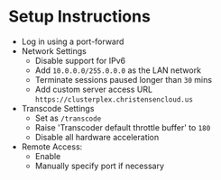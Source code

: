 # Setup Instructions
* Log in using a port-forward
* Network Settings
  * Disable support for IPv6
  * Add `10.0.0.0/255.0.0.0` as the LAN network
  * Terminate sessions paused longer than `30` mins
  * Add custom server access URL `https://clusterplex.christensencloud.us`
* Transcode Settings
  * Set as `/transcode`
  * Raise 'Transcoder default throttle buffer' to `180`
  * Disable all hardware acceleration
* Remote Access:
  * Enable
  * Manually specify port if necessary